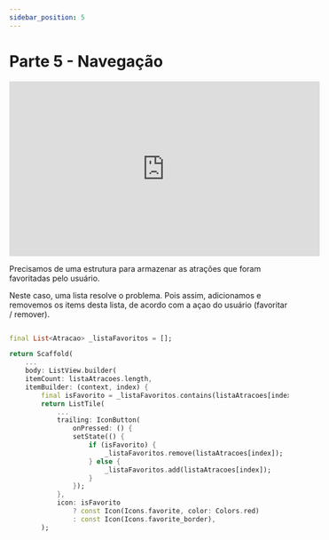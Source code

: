 ```yaml
---
sidebar_position: 5
---
```


# Parte 5 - Navegação

<div class="video-container">
<iframe width="560" height="315" src="https://www.youtube.com/embed/6h-fOx0wRQU" title="YouTube video player" frameborder="0" allow="accelerometer; autoplay; clipboard-write; encrypted-media; gyroscope; picture-in-picture" allowfullscreen></iframe>
</div>

Precisamos de uma estrutura para armazenar as atrações que foram favoritadas pelo usuário. 

Neste caso, uma lista resolve o problema. Pois assim, adicionamos e removemos os items desta lista, de acordo com a açao do usuário (favoritar / remover).

```dart

final List<Atracao> _listaFavoritos = [];

return Scaffold(
    ...
    body: ListView.builder(
    itemCount: listaAtracoes.length,
    itemBuilder: (context, index) {
        final isFavorito = _listaFavoritos.contains(listaAtracoes[index]);
        return ListTile(
            ...
            trailing: IconButton(
                onPressed: () {
                setState(() {
                    if (isFavorito) {
                        _listaFavoritos.remove(listaAtracoes[index]);
                    } else {
                        _listaFavoritos.add(listaAtracoes[index]);
                    }
                });
            },
            icon: isFavorito
                ? const Icon(Icons.favorite, color: Colors.red)
                : const Icon(Icons.favorite_border),
        );
```



